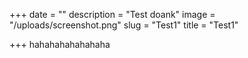 +++
date = ""
description = "Test doank"
image = "/uploads/screenshot.png"
slug = "Test1"
title = "Test1"

+++
hahahahahahahaha
